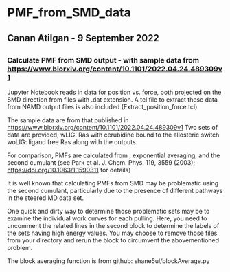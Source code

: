# PMF_from_SMD_data
##
## Canan Atilgan - 9 September 2022
##

### Calculate PMF from SMD output - with sample data from https://www.biorxiv.org/content/10.1101/2022.04.24.489309v1

Jupyter Notebook reads in data for position vs. force, both projected on the SMD direction from files with .dat extension.
A tcl file to extract these data from NAMD output files is also included (Extract_position_force.tcl)

The sample data are from that published in https://www.biorxiv.org/content/10.1101/2022.04.24.489309v1
Two sets of data are provided; 
    wLIG: Ras with cerubidine bound to the allosteric switch 
    woLIG: ligand free Ras
along with the outputs.

For comparison, PMFs are calculated from <W>, exponential averaging, and the second cumulant (see Park et al. J. Chem. Phys. 119, 3559 (2003); https://doi.org/10.1063/1.1590311 for details) 

It is well known that calculating PMFs from SMD may be problematic using the second cumulant, particularly 
due to the presence of different pathways in the steered MD data set.

One quick and dirty way to determine those problematic sets may be to examine the individual work curves for each pulling. 
Here, you need to uncomment the related lines in the second block to determine the labels of the sets having high energy values.
You may choose to remove those files from your directory and rerun the block to circumvent the abovementioned problem.

The block averaging function is from github: shane5ul/blockAverage.py



